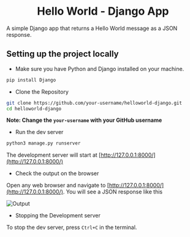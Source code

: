 <h1 align="center"> Hello World - Django App </h1>

A simple Django app that returns a Hello World message as a JSON response.

## Setting up the project locally

- Make sure you have Python and Django installed on your machine.

```bash
pip install Django
```

- Clone the Repository
```bash
git clone https://github.com/your-username/helloworld-django.git
cd helloworld-django
```

__Note: Change the `your-username` with your GitHub username__

- Run the dev server

```bash
python3 manage.py runserver
```

The development server will start at [http://127.0.0.1:8000/](http://127.0.0.1:8000/)

- Check the output on the browser

Open any web browser and navigate to [http://127.0.0.1:8000/](http://127.0.0.1:8000/). You will see a JSON response like this


![Output](/screenshots/output.png)

- Stopping the Development server

To stop the dev server, press `Ctrl+C` in the terminal.

